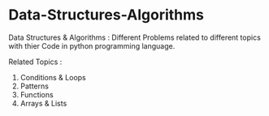 # Data-Structures-Algorithms
Data Structures &amp; Algorithms : Different Problems related to different topics with thier Code in python programming language.

Related Topics :
1. Conditions & Loops
2. Patterns
3. Functions
4. Arrays & Lists
